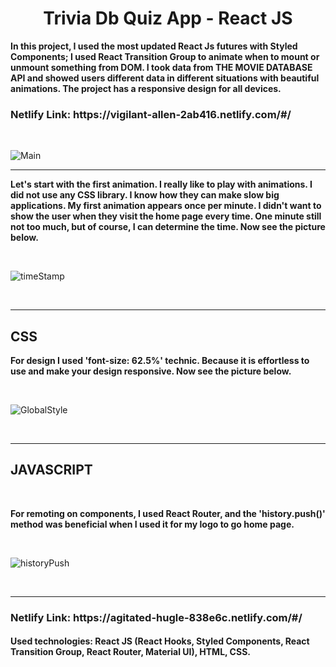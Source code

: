 <h1 style='text-align:center;'> Trivia Db Quiz App - React JS </h1>

<strong> In this project, I used the most updated React Js futures with Styled Components; I used React Transition Group to animate when to mount or unmount something from DOM. I took data from THE MOVIE DATABASE API and showed users different data in different situations with beautiful animations.  The project has a responsive design for all devices. </strong>

<h3>Netlify Link: https://vigilant-allen-2ab416.netlify.com/#/</h3>
&nbsp;

![Main](https://user-images.githubusercontent.com/57728302/76013725-6a789d80-5ee6-11ea-8988-a2a2267d1a04.gif)

<hr>

<strong> Let's start with the first animation. I really like to play with animations. I did not use any CSS library. I know how they can make slow big applications. My first animation appears once per minute. I didn't want to show the user when they visit the home page every time. One minute still not too much, but of course, I can determine the time. Now see the picture below.  </strong>

&nbsp;

![timeStamp](https://user-images.githubusercontent.com/57728302/75311016-6fbd5480-5823-11ea-896e-2c7f7e4cf4c0.JPG)

&nbsp;



<hr>

<h2>CSS</h2>

<strong> For design I used 'font-size: 62.5%' technic. Because it is effortless to use and make your design responsive. Now see the picture below. </strong>

&nbsp;

![GlobalStyle](https://user-images.githubusercontent.com/57728302/75311710-adbb7800-5825-11ea-9d40-920450b366b6.JPG)

&nbsp;





<hr>

<h2>JAVASCRIPT</h2>

&nbsp;


<strong> For remoting on components, I used React Router, and the 'history.push()' method was beneficial when I used it for my logo to go home page. </strong>

&nbsp;

![historyPush](https://user-images.githubusercontent.com/57728302/75321447-cedc9280-583e-11ea-878f-3993d5e358ea.JPG)

&nbsp;

<hr>

<h3>Netlify Link: https://agitated-hugle-838e6c.netlify.com/#/</h3>
<h4><strong>Used technologies: </strong> React JS (React Hooks, Styled Components, React Transition Group, React Router, Material UI), HTML, CSS.  </h4>




